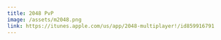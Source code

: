 ```yaml
---
title: 2048 PvP
image: /assets/m2048.png
link: https://itunes.apple.com/us/app/2048-multiplayer!/id859916791
---
```

